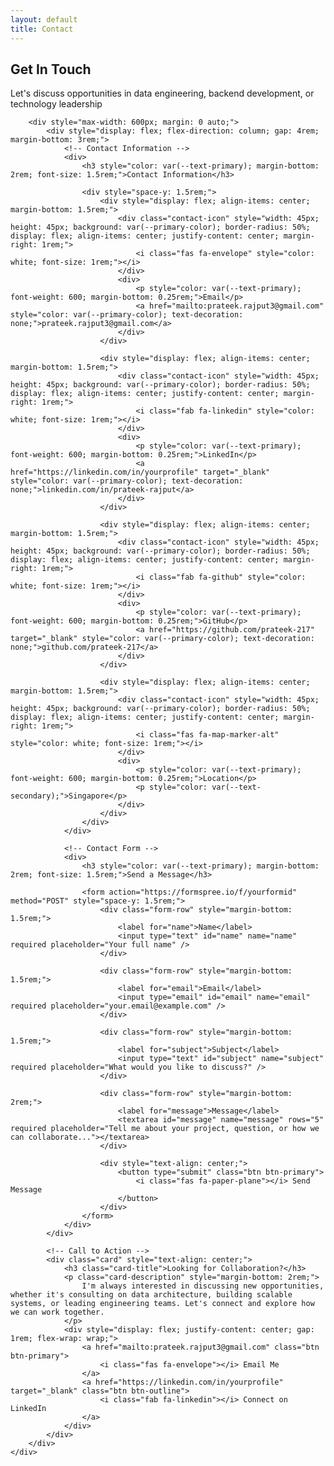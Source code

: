 ```yaml
---
layout: default
title: Contact
---
```


<section class="section">
    <div class="section-container">
        <h1 class="section-title">Get In Touch</h1>
        <p class="section-subtitle">Let's discuss opportunities in data engineering, backend development, or technology leadership</p>
        
        <div style="max-width: 600px; margin: 0 auto;">
            <div style="display: flex; flex-direction: column; gap: 4rem; margin-bottom: 3rem;">
                <!-- Contact Information -->
                <div>
                    <h3 style="color: var(--text-primary); margin-bottom: 2rem; font-size: 1.5rem;">Contact Information</h3>
                    
                    <div style="space-y: 1.5rem;">
                        <div style="display: flex; align-items: center; margin-bottom: 1.5rem;">
                            <div class="contact-icon" style="width: 45px; height: 45px; background: var(--primary-color); border-radius: 50%; display: flex; align-items: center; justify-content: center; margin-right: 1rem;">
                                <i class="fas fa-envelope" style="color: white; font-size: 1rem;"></i>
                            </div>
                            <div>
                                <p style="color: var(--text-primary); font-weight: 600; margin-bottom: 0.25rem;">Email</p>
                                <a href="mailto:prateek.rajput3@gmail.com" style="color: var(--primary-color); text-decoration: none;">prateek.rajput3@gmail.com</a>
                            </div>
                        </div>
                        
                        <div style="display: flex; align-items: center; margin-bottom: 1.5rem;">
                            <div class="contact-icon" style="width: 45px; height: 45px; background: var(--primary-color); border-radius: 50%; display: flex; align-items: center; justify-content: center; margin-right: 1rem;">
                                <i class="fab fa-linkedin" style="color: white; font-size: 1rem;"></i>
                            </div>
                            <div>
                                <p style="color: var(--text-primary); font-weight: 600; margin-bottom: 0.25rem;">LinkedIn</p>
                                <a href="https://linkedin.com/in/yourprofile" target="_blank" style="color: var(--primary-color); text-decoration: none;">linkedin.com/in/prateek-rajput</a>
                            </div>
                        </div>
                        
                        <div style="display: flex; align-items: center; margin-bottom: 1.5rem;">
                            <div class="contact-icon" style="width: 45px; height: 45px; background: var(--primary-color); border-radius: 50%; display: flex; align-items: center; justify-content: center; margin-right: 1rem;">
                                <i class="fab fa-github" style="color: white; font-size: 1rem;"></i>
                            </div>
                            <div>
                                <p style="color: var(--text-primary); font-weight: 600; margin-bottom: 0.25rem;">GitHub</p>
                                <a href="https://github.com/prateek-217" target="_blank" style="color: var(--primary-color); text-decoration: none;">github.com/prateek-217</a>
                            </div>
                        </div>
                        
                        <div style="display: flex; align-items: center; margin-bottom: 1.5rem;">
                            <div class="contact-icon" style="width: 45px; height: 45px; background: var(--primary-color); border-radius: 50%; display: flex; align-items: center; justify-content: center; margin-right: 1rem;">
                                <i class="fas fa-map-marker-alt" style="color: white; font-size: 1rem;"></i>
                            </div>
                            <div>
                                <p style="color: var(--text-primary); font-weight: 600; margin-bottom: 0.25rem;">Location</p>
                                <p style="color: var(--text-secondary);">Singapore</p>
                            </div>
                        </div>
                    </div>
                </div>
                
                <!-- Contact Form -->
                <div>
                    <h3 style="color: var(--text-primary); margin-bottom: 2rem; font-size: 1.5rem;">Send a Message</h3>
                    
                    <form action="https://formspree.io/f/yourformid" method="POST" style="space-y: 1.5rem;">
                        <div class="form-row" style="margin-bottom: 1.5rem;">
                            <label for="name">Name</label>
                            <input type="text" id="name" name="name" required placeholder="Your full name" />
                        </div>
                        
                        <div class="form-row" style="margin-bottom: 1.5rem;">
                            <label for="email">Email</label>
                            <input type="email" id="email" name="email" required placeholder="your.email@example.com" />
                        </div>
                        
                        <div class="form-row" style="margin-bottom: 1.5rem;">
                            <label for="subject">Subject</label>
                            <input type="text" id="subject" name="subject" required placeholder="What would you like to discuss?" />
                        </div>
                        
                        <div class="form-row" style="margin-bottom: 2rem;">
                            <label for="message">Message</label>
                            <textarea id="message" name="message" rows="5" required placeholder="Tell me about your project, question, or how we can collaborate..."></textarea>
                        </div>
                        
                        <div style="text-align: center;">
                            <button type="submit" class="btn btn-primary">
                                <i class="fas fa-paper-plane"></i> Send Message
                            </button>
                        </div>
                    </form>
                </div>
            </div>
            
            <!-- Call to Action -->
            <div class="card" style="text-align: center;">
                <h3 class="card-title">Looking for Collaboration?</h3>
                <p class="card-description" style="margin-bottom: 2rem;">
                    I'm always interested in discussing new opportunities, whether it's consulting on data architecture, building scalable systems, or leading engineering teams. Let's connect and explore how we can work together.
                </p>
                <div style="display: flex; justify-content: center; gap: 1rem; flex-wrap: wrap;">
                    <a href="mailto:prateek.rajput3@gmail.com" class="btn btn-primary">
                        <i class="fas fa-envelope"></i> Email Me
                    </a>
                    <a href="https://linkedin.com/in/yourprofile" target="_blank" class="btn btn-outline">
                        <i class="fab fa-linkedin"></i> Connect on LinkedIn
                    </a>
                </div>
            </div>
        </div>
    </div>
</section>

<style>
input, textarea {
    background: rgba(26, 31, 53, 0.5) !important;
    backdrop-filter: blur(10px) !important;
    border: 1px solid rgba(0, 212, 255, 0.2) !important;
    border-radius: 0.75rem !important;
    color: var(--text-primary) !important;
    font-family: 'Inter', -apple-system, BlinkMacSystemFont, 'Segoe UI', system-ui, sans-serif !important;
    font-size: 1rem !important;
    padding: 0.875rem 1rem !important;
    width: 100% !important;
    transition: all 0.3s ease !important;
    box-shadow: inset 0 1px 0 rgba(255, 255, 255, 0.05) !important;
}

input::placeholder, textarea::placeholder {
    color: var(--text-light) !important;
    opacity: 0.7 !important;
}

input:focus, textarea:focus {
    outline: none !important;
    border-color: var(--primary-color) !important;
    box-shadow: 0 0 0 3px rgba(0, 212, 255, 0.15), inset 0 1px 0 rgba(255, 255, 255, 0.05) !important;
    background: rgba(26, 31, 53, 0.7) !important;
}

input:hover, textarea:hover {
    border-color: rgba(0, 212, 255, 0.4) !important;
    background: rgba(26, 31, 53, 0.6) !important;
}

.form-row {
    display: flex !important;
    align-items: center !important;
    gap: 1rem !important;
}

.form-row label {
    display: block !important;
    color: var(--text-primary) !important;
    font-weight: 500 !important;
    font-size: 0.95rem !important;
    min-width: 80px !important;
    margin: 0 !important;
    flex-shrink: 0 !important;
}

.form-row input, .form-row textarea {
    flex: 1 !important;
}

/* For textarea, we need special alignment */
.form-row:has(textarea) {
    align-items: flex-start !important;
}

.form-row:has(textarea) label {
    padding-top: 0.875rem !important;
}
</style>
